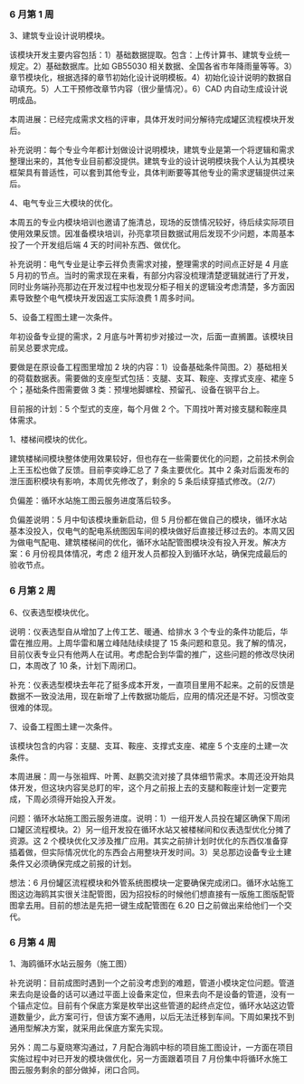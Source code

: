 ### 6 月第 1 周

3、建筑专业设计说明模块。

该模块开发主要内容包括：1）基础数据提取。包含：上传计算书、建筑专业统一规定。2）基础数据库。比如 GB55030 相关数据、全国各省市年降雨量等等。3）章节模块化，根据选择的章节初始化设计说明模板。4）初始化设计说明的数据自动填充。5）人工干预修改章节内容（很少量情况）。6）CAD 内自动生成设计说明成品。

本周进展：已经完成需求文档的评审，具体开发时间分解待完成罐区流程模块开发后。

补充说明：每个专业今年都计划做设计说明模块，建筑专业是第一个将逻辑和需求整理出来的，其他专业目前都没提供。建筑专业的设计说明模块我个人认为其模块框架具有普适性，可以套到其他专业，具体判断要等其他专业的需求逻辑提供过来后。

4、电气专业三大模块的优化。

本周五的专业内模块培训也邀请了施清总，现场的反馈情况较好，待后续实际项目使用效果反馈。因准备模块培训，孙亮拿项目数据试用后发现不少问题，本周基本投了一个开发组后端 4 天的时间补东西、做优化。

补充说明：电气专业是让李云祥负责需求对接，整理需求的时间点正好是 4 月底 5 月初的节点。当时的需求现在来看，有部分内容没梳理清楚逻辑就进行了开发，同时业务端孙亮那边在开发过程中也发现分柜子相关的逻辑没考虑清楚，多方面因素导致整个电气模块开发因返工实际浪费 1 周多时间。

5、设备工程图土建一次条件。

年初设备专业提的需求，2 月底与叶菁初步对接过一次，后面一直搁置。该模块目前吴总要求完成。

要做是在原设备工程图里增加 2 块的内容：1）设备基础条件简图。2）基础相关的荷载数据表。需要做的支座型式包括：支腿、支耳、鞍座、支撑式支座、裙座 5 个；基础条件图需要做 3 类：预埋地脚螺栓、预留孔、设备在钢平台上。

目前报的计划：5 个型式的支座，每个月做 2 个。下周找叶菁对接支腿和鞍座具体需求。

1、楼梯间模块的优化。

建筑楼梯间模块整体使用效果较好，但也存在一些需要优化的问题，之前技术例会上王玉松也做了反馈。目前李奕峥汇总了 7 条主要优化。其中 2 条对后面发布的泄压面积模块有影响，本周优先修改了，剩余的 5 条后续穿插式修改。（2/7）

负偏差：循环水站施工图云服务进度落后较多。

负偏差说明：5 月中旬该模块重新启动，但 5 月份都在做自己的模块，循环水站基本没投入，仅电气的配电系统图因车间的模块做好后直接迁移过去的。本周又因为做电气配电、建筑楼梯间的优化，循环水站配管图模块没有投入开发。解决方案：6 月份视具体情况，考虑 2 组开发人员都投入到循环水站，确保完成最后的验收节点。

### 6 月第 2 周

6、仪表选型模块优化。

说明：仪表选型自从增加了上传工艺、暖通、给排水 3 个专业的条件功能后，华雷在推应用。上周华雷和屠立峰陆陆续续提了 15 条问题和意见。我了解的情况，目前仪表专业只有他两人在试用。考虑配合到华雷的推广，这些问题的修改尽快闭口，本周改了 10 条，计划下周闭口。

补充：仪表选型模块去年花了挺多成本开发，一直项目里用不起来。之前的反馈是数据不一致没法用，现在新增了上传数据功能后，应用的情况还是不好。习惯改变很难的体现。

7、设备工程图土建一次条件。

该模块包含的内容：支腿、支耳、鞍座、支撑式支座、裙座 5 个支座的土建一次条件。

本周进展：周一与张祖辉、叶菁、赵鹏交流对接了具体细节需求。本周还没开始具体开发，但这块内容吴总盯的牢，这个月之前报上去的支腿和鞍座计划一定要完成，下周必须得开始投入开发。

问题：循环水站施工图云服务进度。说明：1）一组开发人员投在罐区确保下周闭口罐区流程模块。2）另一组开发投在循环水站又被楼梯间和仪表选型优化分摊了资源。这 2 个模块优化又涉及推广应用。其实之前排计划时优化的东西仅准备穿插着做，但实际情况优化的东西会占用整块开发时间。3）吴总那边设备专业土建条件又必须确保完成之前报的计划。

想法：6 月份罐区流程模块和外管系统图模块一定要确保完成闭口。循环水站施工图这边海鸥其实很关注配管图，因为招投标的时候他们想直接有一版施工图版配管图拿去用。目前的想法是先把一键生成配管图在 6.20 日之前做出来给他们一个交代。

### 6 月第 4 周

1、海鸥循环水站云服务（施工图）

补充说明：目前成图时遇到一个之前没考虑到的难题，管道小模块定位问题。管道来去向是设备的话可以通过平面上设备来定位，但来去向不是设备的管道，没有一个锚点定位。目前有个保底方案是枚举出这些管道的起终点定位，循环水站这边管道数量少，此方案可行，但该方案不通用，以后无法迁移到车间。下周如果找不到通用型解决方案，就采用此保底方案先实现。

另外：周二与夏晓寒沟通过，7 月配合海鸥中标的项目施工图设计，一方面在项目实施过程中对已开发的模块做优化，另一方面跟着项目 7 月份集中将循环水施工图云服务剩余的部分做掉，闭口合同。